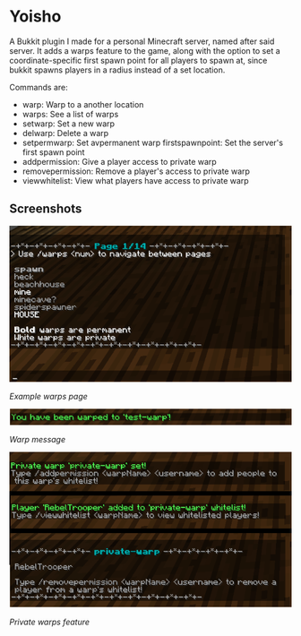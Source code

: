 # Yoisho
A Bukkit plugin I made for a personal Minecraft server, named after said server. It adds a warps feature to the game, along with the option to set a coordinate-specific first spawn point for all players to spawn at, since bukkit spawns players in a radius instead of a set location.

Commands are:
 - warp: Warp to a another location  
 - warps: See a list of warps
 - setwarp: Set a new warp
 - delwarp: Delete a warp  
 - setpermwarp: Set avpermanent warp  firstspawnpoint: Set the server's first spawn point 
 - addpermission: Give a player access to private warp 
 - removepermission: Remove a player's access to private warp 
 - viewwhitelist: View what players have access to private warp

## Screenshots
![Example warps page](https://github.com/sarahayu/yoisho-Java/blob/master/screenshots/warps.png?raw=true)

*Example warps page*

![Warp message](https://github.com/sarahayu/yoisho-Java/blob/master/screenshots/warped.png?raw=true)

*Warp message*

![Private warps feature](https://github.com/sarahayu/yoisho-Java/blob/master/screenshots/private-warps.png?raw=true)

*Private warps feature*
